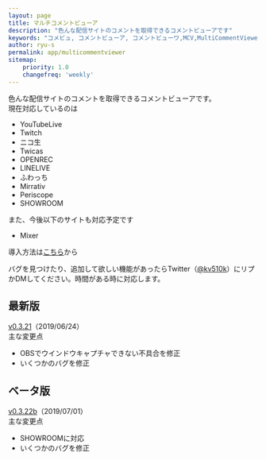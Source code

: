 ```yaml
---
layout: page
title: マルチコメントビューア
description: "色んな配信サイトのコメントを取得できるコメントビューアです"
keywords: "コメビュ, コメントビューア, コメントビューワ,MCV,MultiCommentViewer"
author: ryu-s
permalink: app/multicommentviewer
sitemap:
    priority: 1.0
    changefreq: 'weekly'	
---
```


色んな配信サイトのコメントを取得できるコメントビューアです。  
現在対応しているのは
- YouTubeLive
- Twitch
- ニコ生
- Twicas
- OPENREC
- LINELIVE
- ふわっち
- Mirrativ
- Periscope
- SHOWROOM

また、今後以下のサイトも対応予定です
- Mixer

導入方法は[こちら](https://github.com/CommentViewerCollection/MultiCommentViewer/wiki/%E5%B0%8E%E5%85%A5%E6%89%8B%E9%A0%86)から  
  
バグを見つけたり、追加して欲しい機能があったらTwitter（[@kv510k](https://twitter.com/kv510k)）にリプかDMしてください。時間がある時に対応します。  

## 最新版
[v0.3.21](http://int-main.net/app/MultiCommentViewer_v0.3.21.zip)（2019/06/24）  
主な変更点
- OBSでウインドウキャプチャできない不具合を修正
- いくつかのバグを修正

## ベータ版
[v0.3.22b](http://int-main.net/app/MultiCommentViewer_Beta_v0.3.22b.zip)（2019/07/01）  
主な変更点
- SHOWROOMに対応
- いくつかのバグを修正
